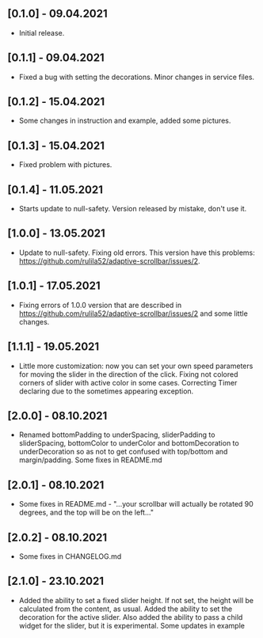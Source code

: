 ## [0.1.0] - 09.04.2021
* Initial release.

## [0.1.1] - 09.04.2021
* Fixed a bug with setting the decorations. Minor changes in service files.

## [0.1.2] - 15.04.2021
* Some changes in instruction and example, added some pictures.

## [0.1.3] - 15.04.2021
* Fixed problem with pictures.

## [0.1.4] - 11.05.2021
* Starts update to null-safety. Version released by mistake, don't use it.

## [1.0.0] - 13.05.2021
* Update to null-safety. Fixing old errors. This version have this problems:
  https://github.com/rulila52/adaptive-scrollbar/issues/2.

## [1.0.1] - 17.05.2021
* Fixing errors of 1.0.0 version that are described in 
  https://github.com/rulila52/adaptive-scrollbar/issues/2 and some little changes.

## [1.1.1] - 19.05.2021
* Little more customization: now you can set your own speed parameters for moving 
  the slider in the direction of the click. Fixing not colored corners of slider 
  with active color in some cases. Correcting Timer declaring due to the sometimes 
  appearing exception.

## [2.0.0] - 08.10.2021
* Renamed bottomPadding to underSpacing, sliderPadding to sliderSpacing, bottomColor 
  to underColor and bottomDecoration to underDecoration so as not to get confused 
  with top/bottom and margin/padding. Some fixes in README.md

## [2.0.1] - 08.10.2021
* Some fixes in README.md - "...your scrollbar will actually be rotated 90 degrees,
  and the top will be on the left..."

## [2.0.2] - 08.10.2021
* Some fixes in CHANGELOG.md

## [2.1.0] - 23.10.2021
* Added the ability to set a fixed slider height. If not set, the height will be calculated 
  from the content, as usual. Added the ability to set the decoration for the active slider. 
  Also added the ability to pass a child widget for the slider, but it is experimental.
  Some updates in example
